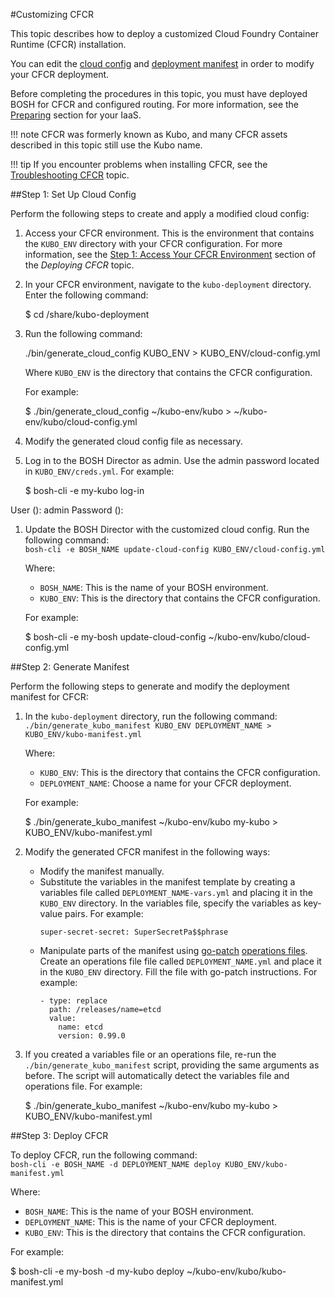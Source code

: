#Customizing CFCR

This topic describes how to deploy a customized Cloud Foundry Container Runtime (CFCR) installation. 

You can edit the [cloud config](https://bosh.io/docs/terminology.html#cloud-config) and [deployment manifest](https://bosh.io/docs/terminology.html#manifest) in order to modify your CFCR deployment.

Before completing the procedures in this topic, you must have deployed BOSH for CFCR and configured routing. For more information, see the [Preparing](/installing/#step-1-prepare-your-iaas) section for your IaaS.

!!! note
	CFCR was formerly known as Kubo, and many CFCR assets described in this topic still use the Kubo name.

!!! tip
	If you encounter problems when installing CFCR, see the [Troubleshooting CFCR](../managing/troubleshooting.md) topic.

##Step 1: Set Up Cloud Config

Perform the following steps to create and apply a modified cloud config:

1. Access your CFCR environment. This is the environment that contains the `KUBO_ENV` directory with your CFCR configuration. For more information, see the [Step 1: Access Your CFCR Environment](deploying-cfcr/#step-1-access-your-cfcr-environment) section of the *Deploying CFCR* topic.
1. In your CFCR environment, navigate to the `kubo-deployment` directory. Enter the following command:
	<p class="terminal">$ cd /share/kubo-deployment</p>
1. Run the following command:<br>
	<p class="terminal">./bin/generate_cloud_config KUBO_ENV > KUBO_ENV/cloud-config.yml</p>

	Where `KUBO_ENV` is the directory that contains the CFCR configuration.

	For example:
	<p class="terminal">$ ./bin/generate_cloud_config ~/kubo-env/kubo > ~/kubo-env/kubo/cloud-config.yml</p>

1. Modify the generated cloud config file as necessary.
1. Log in to the BOSH Director as admin. Use the admin password located in `KUBO_ENV/creds.yml`. For example:
	<p class="terminal">$ bosh-cli -e my-kubo log-in
User (): admin
Password ():</p>
1. Update the BOSH Director with the customized cloud config. Run the following command:<br>
	`bosh-cli -e BOSH_NAME update-cloud-config KUBO_ENV/cloud-config.yml`

	Where:

	* `BOSH_NAME`: This is the name of your BOSH environment.
	* `KUBO_ENV`: This is the directory that contains the CFCR configuration.

	For example:
	<p class="terminal">$ bosh-cli -e my-bosh update-cloud-config ~/kubo-env/kubo/cloud-config.yml</p>

##Step 2: Generate Manifest

Perform the following steps to generate and modify the deployment manifest for CFCR:

1. In the `kubo-deployment` directory, run the following command:<br>
	`./bin/generate_kubo_manifest KUBO_ENV DEPLOYMENT_NAME > KUBO_ENV/kubo-manifest.yml`

	Where:

	* `KUBO_ENV`: This is the directory that contains the CFCR configuration.
	* `DEPLOYMENT_NAME`: Choose a name for your CFCR deployment.

	For example:
	<p class="terminal">$ ./bin/generate_kubo_manifest ~/kubo-env/kubo my-kubo > KUBO_ENV/kubo-manifest.yml</p>

1. Modify the generated CFCR manifest in the following ways:
	* Modify the manifest manually.
	* Substitute the variables in the manifest template by creating a variables file called `DEPLOYMENT_NAME-vars.yml` and placing it in the `KUBO_ENV` directory. In the variables file, specify the variables as key-value pairs. For example:
		```
		super-secret-secret: SuperSecretPa$$phrase
		```   
	* Manipulate parts of the manifest using [go-patch](https://github.com/cppforlife/go-patch/blob/master/docs/examples.md) [operations files](https://bosh.io/docs/cli-ops-files.html). Create an operations file file called `DEPLOYMENT_NAME.yml` and place it in the `KUBO_ENV` directory. Fill the file with go-patch instructions. For example:
		```
		- type: replace
		  path: /releases/name=etcd
		  value:
		    name: etcd
		    version: 0.99.0
    	```

1. If you created a variables file or an operations file, re-run the `./bin/generate_kubo_manifest` script, providing the same arguments as before. The script will automatically detect the variables file and operations file. For example:
	<p class="terminal">$ ./bin/generate_kubo_manifest ~/kubo-env/kubo my-kubo > KUBO_ENV/kubo-manifest.yml</p>

##Step 3: Deploy CFCR

To deploy CFCR, run the following command:<br>
`bosh-cli -e BOSH_NAME -d DEPLOYMENT_NAME deploy KUBO_ENV/kubo-manifest.yml`

Where:

* `BOSH_NAME`: This is the name of your BOSH environment.
* `DEPLOYMENT_NAME`: This is the name of your CFCR deployment.
* `KUBO_ENV`: This is the directory that contains the CFCR configuration.

For example:
<p class="terminal">$ bosh-cli -e my-bosh -d my-kubo deploy ~/kubo-env/kubo/kubo-manifest.yml</p>
